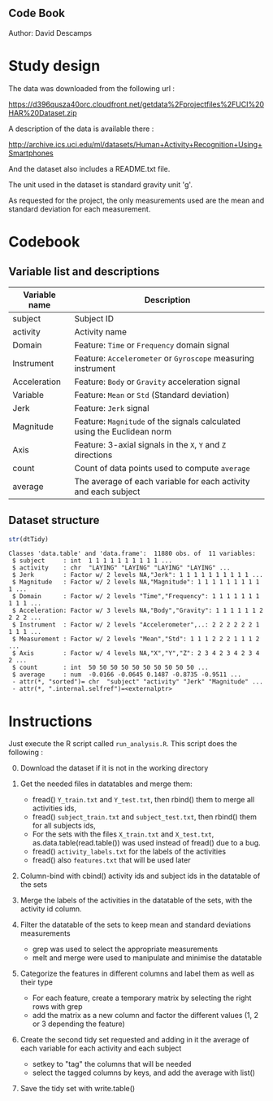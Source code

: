 ## Code Book

Author: David Descamps

Study design
============

The data was downloaded from the following url :

https://d396qusza40orc.cloudfront.net/getdata%2Fprojectfiles%2FUCI%20HAR%20Dataset.zip 

A description of the data is available there :

http://archive.ics.uci.edu/ml/datasets/Human+Activity+Recognition+Using+Smartphones

And the dataset also includes a README.txt file.

The unit used in the dataset is standard gravity unit 'g'.

As requested for the project, the only measurements used are the mean and standard deviation for each measurement.

Codebook
========

Variable list and descriptions
------------------------------

Variable name  | Description
---------------|------------
subject        | Subject ID
activity       | Activity name
Domain         | Feature: `Time` or `Frequency` domain signal
Instrument     | Feature: `Accelerometer` or `Gyroscope` measuring instrument
Acceleration   | Feature: `Body` or `Gravity` acceleration signal
Variable       | Feature: `Mean` or `Std` (Standard deviation)
Jerk           | Feature: `Jerk` signal
Magnitude      | Feature: `Magnitude` of the signals calculated using the Euclidean norm
Axis           | Feature: 3-axial signals in the `X`, `Y` and `Z` directions
count          | Count of data points used to compute `average`
average        | The average of each variable for each activity and each subject

Dataset structure
-----------------

```R
str(dtTidy)
```

```
Classes 'data.table' and 'data.frame':	11880 obs. of  11 variables:
 $ subject     : int  1 1 1 1 1 1 1 1 1 1 ...
 $ activity    : chr  "LAYING" "LAYING" "LAYING" "LAYING" ...
 $ Jerk        : Factor w/ 2 levels NA,"Jerk": 1 1 1 1 1 1 1 1 1 1 ...
 $ Magnitude   : Factor w/ 2 levels NA,"Magnitude": 1 1 1 1 1 1 1 1 1 1 ...
 $ Domain      : Factor w/ 2 levels "Time","Frequency": 1 1 1 1 1 1 1 1 1 1 ...
 $ Acceleration: Factor w/ 3 levels NA,"Body","Gravity": 1 1 1 1 1 1 2 2 2 2 ...
 $ Instrument  : Factor w/ 2 levels "Accelerometer",..: 2 2 2 2 2 2 1 1 1 1 ...
 $ Measurement : Factor w/ 2 levels "Mean","Std": 1 1 1 2 2 2 1 1 1 2 ...
 $ Axis        : Factor w/ 4 levels NA,"X","Y","Z": 2 3 4 2 3 4 2 3 4 2 ...
 $ count       : int  50 50 50 50 50 50 50 50 50 50 ...
 $ average     : num  -0.0166 -0.0645 0.1487 -0.8735 -0.9511 ...
 - attr(*, "sorted")= chr  "subject" "activity" "Jerk" "Magnitude" ...
 - attr(*, ".internal.selfref")=<externalptr> 
```

Instructions
============

Just execute the R script called `run_analysis.R`. This script does the following :

0. Download the dataset if it is not in the working directory
1. Get the needed files in datatables and merge them:
	- fread() `Y_train.txt` and `Y_test.txt`, then rbind() them to merge all activities ids,
	- fread() `subject_train.txt` and `subject_test.txt`, then rbind() them for all subjects ids,
	- For the sets with the files `X_train.txt` and `X_test.txt`, as.data.table(read.table()) was used instead of fread() due to a bug.
	- fread() `activity_labels.txt` for the labels of the activities
	- fread() also `features.txt` that will be used later
	
2. Column-bind with cbind() activity ids and subject ids in the datatable of the sets
3. Merge the labels of the activities in the datatable of the sets, with the activity id column.
4. Filter the datatable of the sets to keep mean and standard deviations measurements
	- grep was used to select the appropriate measurements
	- melt and merge were used to manipulate and minimise the datatable
5. Categorize the features in different columns and label them as well as their type
	- For each feature, create a temporary matrix by selecting the right rows with grep
	- add the matrix as a new column and factor the different values (1, 2 or 3 depending the feature)
6. Create the second tidy set requested and adding in it the average of each variable for each activity and each subject
	- setkey to "tag" the columns that will be needed
	- select the tagged columns by keys, and add the average with list()
7. Save the tidy set with write.table()
	